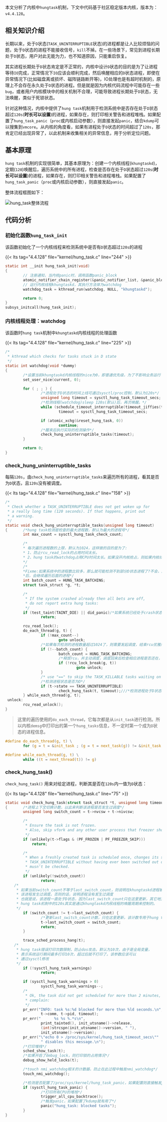 本文分析了内核中`hungtask`机制，下文中代码基于社区稳定版本内核，版本为：`v4.4.128`。

<!--more-->

## 相关知识介绍

长期以来，处于`D`状态(`TASK_UNINTERRUPTIBLE`状态)的进程都是让人比较烦恼的问题，处于`D`状态的进程不能接收信号，`kill`不掉。在一些场景下，常见到进程长期处于`D`状态，用户对此无能为力，也不知道原因，只能重启恢复。


其实进程长期处于`D`状态肯定是不正常的，内核中设计`D`状态的目的是为了让进程等待`IO`完成，正常情况下`IO`应该会顺利完成，然后唤醒相应的`D`状态进程，即使在异常情况下(比如磁盘离或损坏、磁阵链路断开等)，IO处理也是有超时机制的，原理上不会存在永久处于`D`状态的进程。但是就是因为内核代码流程中可能存在一些`bug`，或者用户内核模块中的相关机制不合理，可能导致进程长期处于`D`状态，无法唤醒，类似于死锁状态。

针对这种情况，内核中提供了`hung task`机制用于检测系统中是否存在处于`D`状态超过`120s`(**时长可以设置**)的进程，如果存在，则打印相关警告和进程堆栈。如果配置了`hung_task_panic`（`proc`或内核启动参数），则直接发起`panic`，结合`kdump`可以搜集到`vmcore`。从内核的角度看，如果有进程处于`D`状态的时间超过了`120s`，那肯定已经出现异常了，以此机制来收集相关的异常信息，用于分析定位问题。


## 基本原理

`hung task`机制的实现很简单，其基本原理为：创建一个内核线程(`khungtaskd`)，定期(`120`)唤醒后，遍历系统中的所有进程，检查是否存在处于`D`状态超过`120s`(**时长可以设置**)的进程，如果存在，则打印相关警告和进程堆栈。如果配置了`hung_task_panic`（`proc`或内核启动参数），则直接发起`panic`。


整体流程框图如下：

![hung_task整体流程][1]

## 代码分析

### 初始化函数`hung_task_init`

该函数初始化了一个内核线程来检测系统中是否有`D`状态超过`120s`的进程

{{< lts tag="4.4.128" file="kernel/hung_task.c" line="244" >}}

```c
static int __init hung_task_init(void)
{       
        // 注册通知，当内核panic时，调用函数panic_block
        atomic_notifier_chain_register(&panic_notifier_list, &panic_block);
		// 运行内核线程khungtaskd，其执行方法体为watchdog
        watchdog_task = kthread_run(watchdog, NULL, "khungtaskd"); 

        return 0;
}
subsys_initcall(hung_task_init); 
```

### 内核线程处理：watchdog

该函数时`hung task`机制中`khungtaskd`内核线程的处理函数


{{< lts tag="4.4.128" file="kernel/hung_task.c" line="225" >}}
```c
/*
 * kthread which checks for tasks stuck in D state
 */
static int watchdog(void *dummy)
{
        /*设置当前khungtaskd内核线程的nice为0，即普通优先级，为了不影响业务运行 */
        set_user_nice(current, 0);

        for ( ; ; ) {
                /*进程处于D状态的时间上线可通过sysctl/proc控制，默认为120s*/
                unsigned long timeout = sysctl_hung_task_timeout_secs;
                /*检测线程(watchdog)sleep 120s(默认)后，再次唤醒。*/
                while (schedule_timeout_interruptible(timeout_jiffies(timeout)))
                        timeout = sysctl_hung_task_timeout_secs;

                if (atomic_xchg(&reset_hung_task, 0))
                        continue;
                /*醒来后执行实际的检测操作*/
                check_hung_uninterruptible_tasks(timeout);
        }

        return 0;
}

```

### check_hung_uninterruptible_tasks

每隔`120s`，由`check_hung_uninterruptible_tasks`来遍历所有的进程，看其是否为`D`状态，且`120s`没有被调度。


{{< lts tag="4.4.128" file="kernel/hung_task.c" line="158" >}}
```c
/*
 * Check whether a TASK_UNINTERRUPTIBLE does not get woken up for
 * a really long time (120 seconds). If that happens, print out
 * a warning.
 */
static void check_hung_uninterruptible_tasks(unsigned long timeout)
{       /*hung task检测是检查的最大进程数，默认为最大的进程号*/
        int max_count = sysctl_hung_task_check_count;

        /*
        * 每次遍历进程数的上限，默认为1024，这样做的目的是为了:
        * 1、防止rcu_read_lock的占用时间太长。
        * 2、hung task的watchdog占用CPU时间太长。如果没开内核抢占，则如果内核线程不主动调度的话，是不能发生进程切换的?
        */
        /*
        *Fixme:如果系统中的进程数比较多，那么就可能检测不到部分D状态进程了?不会，因为这里只是会调度一次，调度回来
        *后，会继续遍历后面的进程*/
        int batch_count = HUNG_TASK_BATCHING;
        struct task_struct *g, *t;

        /*
         * If the system crashed already then all bets are off,
         * do not report extra hung tasks:
         */
        if (test_taint(TAINT_DIE) || did_panic)/*如果系统已经处于crash状态了，就不在报hung task了。*/
                return;

        rcu_read_lock();
        do_each_thread(g, t) {
                if (!max_count--)
                        goto unlock;
                /*如果每次检测的进程数量超过1024了，则需要发起调度，结束rcu优雅周期*/
                if (!--batch_count) {
                        batch_count = HUNG_TASK_BATCHING;
                        /*释放rcu，并主动调度，调度回来后检查相应进程是否还在，如果不在了，则退出遍历，否则继续*/
                        if (!rcu_lock_break(g, t))
                                goto unlock;
                }
                /* use "==" to skip the TASK_KILLABLE tasks waiting on NFS */
                /*检测进程状态是否为D*/
                if (t->state == TASK_UNINTERRUPTIBLE)
                        check_hung_task(t, timeout);///*检测进程处于D状态的时间是否超过120s。*/
        } while_each_thread(g, t);
 unlock:
        rcu_read_unlock();
}
```

> 这里的遍历使用的`do_each_thread`，它每次都是从`init_task`进行检测。所以内核`demsg`中打印出的第一个`hung_tasks`信息，不一定时第一个成为`D`状态的进程信息。

```c
#define do_each_thread(g, t) \
        for (g = t = &init_task ; (g = t = next_task(g)) != &init_task ; ) do

#define while_each_thread(g, t) \
        while ((t = next_thread(t)) != g)
```

### check_hung_task()

`check_hung_task()` 用来对给定进程，判断其是否在`120s`内一值为`D`状态：


{{< lts tag="4.4.128" file="kernel/hung_task.c" line="75" >}}
```c
static void check_hung_task(struct task_struct *t, unsigned long timeout)
{       /*进程上下文切换计数，以此来判断该进程是否发生过调度*/
        unsigned long switch_count = t->nvcsw + t->nivcsw;

        /*
         * Ensure the task is not frozen.
         * Also, skip vfork and any other user process that freezer should skip.
         */
        if (unlikely(t->flags & (PF_FROZEN | PF_FREEZER_SKIP)))
            return;

        /*
         * When a freshly created task is scheduled once, changes its state to
         * TASK_UNINTERRUPTIBLE without having ever been switched out once, it
         * musn't be checked.
         */
        if (unlikely(!switch_count))
                return;
    /*
     * 如果当前switch_count不等于last_switch_count，则说明在khungtaskd进程被唤醒期间，
     * 该进程发生过调度。否则的话，说明进程没有发生过调度
     * 也就是说，该进程一直处于D状态，因为last_switch_count只在这里更新，其它地方不会。
     * hung task机制中的120s其实是通过khungtaskd内核线程的唤醒周期来控制的。
     */
        if (switch_count != t->last_switch_count) {
                /*更新last_switch_count计数，只在这里更新，该计数专用于hung task的检测。*/
                t->last_switch_count = switch_count;
                return;
        }

        trace_sched_process_hang(t);
    /*
     * hung task错误打印次数限制，防止dos攻击。默认为10次，由于是全局变量，
     * 表示系统运行期间最多打印10次，超过后就不打印了。该参数应该可以
     * 通过sysctl修改
     */
        if (!sysctl_hung_task_warnings)
                return;

        if (sysctl_hung_task_warnings > 0)
                sysctl_hung_task_warnings--;
        /*
         * Ok, the task did not get scheduled for more than 2 minutes,
         * complain:
         */
        pr_err("INFO: task %s:%d blocked for more than %ld seconds.\n",
                t->comm, t->pid, timeout);
        pr_err("      %s %s %.*s\n",
                print_tainted(), init_utsname()->release,
                (int)strcspn(init_utsname()->version, " "),
                init_utsname()->version);
        pr_err("\"echo 0 > /proc/sys/kernel/hung_task_timeout_secs\""
                " disables this message.\n");
		/*打印堆栈*/
        sched_show_task(t);
		/*如果开启了debug_lock，则打印锁的占用情况*/
        debug_show_held_locks(t);

        /*touch nmi_watchdog相关的计数器，防止在此过程中触发nmi_watchdog*/
        touch_nmi_watchdog();

        /*检测是否配置了/proc/sys/kernel/hung_task_panic，如果配置则直接触发panic*/
        if (sysctl_hung_task_panic) {
                /*打印所有CPU的堆栈*/
                trigger_all_cpu_backtrace();
                /*触发panic，如果配置了kdump就有用了*/
                panic("hung_task: blocked tasks");
        }
}
```


[1]: ./hung_task.jpeg "hung_task"
